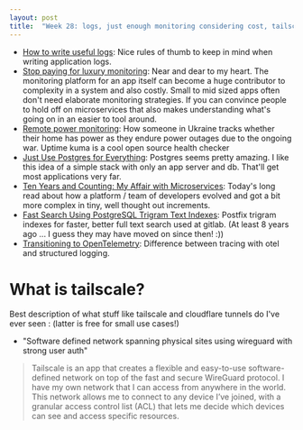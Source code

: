 ```yaml
---
layout: post
title:  "Week 28: logs, just enough monitoring considering cost, tailscale ukraine uptime kuma, postgres"
---
```


* [How to write useful logs](https://medium.com/@yuliya.dzemidovich/how-to-write-useful-logs-4b1e2bfb2433): Nice rules of thumb to keep in mind when writing application logs.
* [Stop paying for luxury monitoring](https://maya-krishnan.medium.com/stop-paying-for-luxury-monitoring-22fa09824b50): Near and dear to my heart. The monitoring platform for an app itself can become a huge contributor to complexity in a system and also costly. Small to mid sized apps often don't need elaborate monitoring strategies. If you can convince people to hold off on microservices that also makes understanding what's going on in an easier to tool around.
* [Remote power monitoring](https://monobit.dev/blog/remote-power-monitoring?ck_subscriber_id=185275687): How someone in Ukraine tracks whether their home has power as they endure power outages due to the ongoing war. Uptime kuma is a cool open source health checker
* [Just Use Postgres for Everything](https://www.amazingcto.com/postgres-for-everything/): Postgres seems pretty amazing. I like this idea of a simple stack with only an app server and db. That'll get most applications very far.
* [Ten Years and Counting: My Affair with Microservices](https://blog.allegro.tech/2024/04/ten-years-microservices.html): Today's long read about how a platform / team of developers evolved and got a bit more complex in tiny, well thought out increments.
* [Fast Search Using PostgreSQL Trigram Text Indexes](https://about.gitlab.com/blog/2016/03/18/fast-search-using-postgresql-trigram-indexes/): Postfix trigram indexes for faster, better full text search used at gitlab. (At least 8 years ago ... I guess they may have moved on since then! :))
* [Transitioning to OpenTelemetry](https://nordfjord.io/opentelemetry): Difference between tracing with otel and structured logging.

# What is tailscale?

Best description of what stuff like tailscale and cloudflare tunnels do I've ever seen : (latter is free for small use cases!)

* "Software defined network spanning physical sites using wireguard with strong user auth"

> Tailscale is an app that creates a flexible and easy-to-use software-defined network on top of the fast and secure WireGuard protocol. I have my own network that I can access from anywhere in the world. This network allows me to connect to any device I’ve joined, with a granular access control list (ACL) that lets me decide which devices can see and access specific resources.
